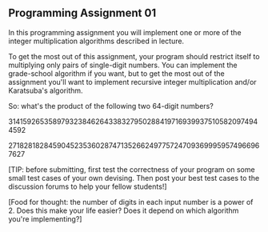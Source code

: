 ## Programming Assignment 01

In this programming assignment you will implement one or more of the integer multiplication algorithms described in lecture.

To get the most out of this assignment, your program should restrict itself to multiplying only pairs of single-digit numbers. You can implement the grade-school algorithm if you want, but to get the most out of the assignment you'll want to implement recursive integer multiplication and/or Karatsuba's algorithm.

So: what's the product of the following two 64-digit numbers?

3141592653589793238462643383279502884197169399375105820974944592

2718281828459045235360287471352662497757247093699959574966967627

[TIP: before submitting, first test the correctness of your program on some small test cases of your own devising. Then post your best test cases to the discussion forums to help your fellow students!]

[Food for thought: the number of digits in each input number is a power of 2. Does this make your life easier? Does it depend on which algorithm you're implementing?]
